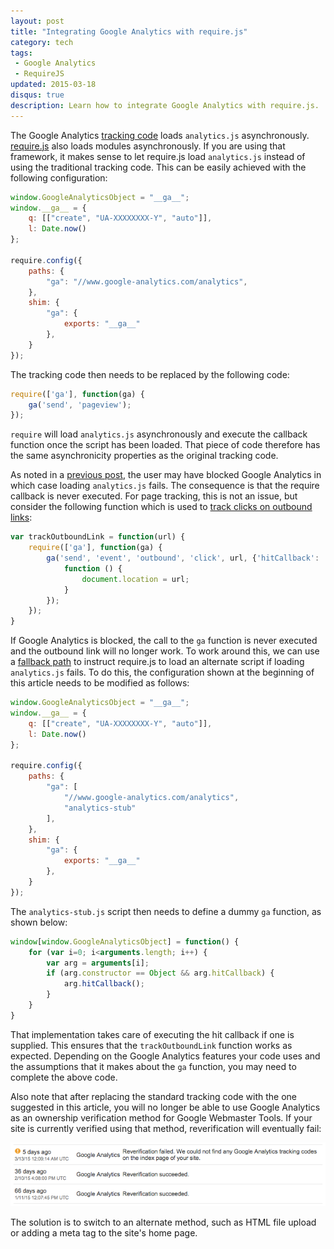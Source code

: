 ```yaml
---
layout: post
title: "Integrating Google Analytics with require.js"
category: tech
tags:
 - Google Analytics
 - RequireJS
updated: 2015-03-18
disqus: true
description: Learn how to integrate Google Analytics with require.js.
---
```


The Google Analytics [tracking code][1] loads `analytics.js` asynchronously. [require.js][2] also loads modules
asynchronously. If you are using that framework, it makes sense to let require.js load `analytics.js` instead of using
the traditional tracking code. This can be easily achieved with the following configuration:

~~~ javascript
window.GoogleAnalyticsObject = "__ga__";
window.__ga__ = {
    q: [["create", "UA-XXXXXXXX-Y", "auto"]],
    l: Date.now()
};

require.config({
    paths: {
        "ga": "//www.google-analytics.com/analytics",
    },
    shim: {
        "ga": {
            exports: "__ga__"
        },
    }
});
~~~

The tracking code then needs to be replaced by the following code:

~~~ javascript
require(['ga'], function(ga) {
    ga('send', 'pageview');
});
~~~

`require` will load `analytics.js` asynchronously and execute the callback function once the script has been loaded.
That piece of code therefore has the same asynchronicity properties as the original tracking code.

As noted in a [previous post][3], the user may have blocked Google Analytics in which case loading `analytics.js` fails.
The consequence is that the require callback is never executed. For page tracking, this is not an issue, but consider
the following function which is used to [track clicks on outbound links][3]:

~~~ javascript
var trackOutboundLink = function(url) {
    require(['ga'], function(ga) {
        ga('send', 'event', 'outbound', 'click', url, {'hitCallback':
            function () {
                document.location = url;
            }
        });
    });
}
~~~

If Google Analytics is blocked, the call to the `ga` function is never executed and the outbound link will no longer
work. To work around this, we can use a [fallback path][4] to instruct require.js to load an alternate script if
loading `analytics.js` fails. To do this, the configuration shown at the beginning of this article needs to be
modified as follows:

~~~ javascript
window.GoogleAnalyticsObject = "__ga__";
window.__ga__ = {
    q: [["create", "UA-XXXXXXXX-Y", "auto"]],
    l: Date.now()
};

require.config({
    paths: {
        "ga": [
            "//www.google-analytics.com/analytics",
            "analytics-stub"
        ],
    },
    shim: {
        "ga": {
            exports: "__ga__"
        },
    }
});
~~~

The `analytics-stub.js` script then needs to define a dummy `ga` function, as shown below:

~~~ javascript
window[window.GoogleAnalyticsObject] = function() {
    for (var i=0; i<arguments.length; i++) {
        var arg = arguments[i];
        if (arg.constructor == Object && arg.hitCallback) {
            arg.hitCallback();
        }
    }
}
~~~

That implementation takes care of executing the hit callback if one is supplied. This ensures that the
`trackOutboundLink` function works as expected. Depending on the Google Analytics features your code uses and the
assumptions that it makes about the `ga` function, you may need to complete the above code.

Also note that after replacing the standard tracking code with the one suggested in this article, you will no longer
be able to use Google Analytics as an ownership verification method for Google Webmaster Tools. If your site is
currently verified using that method, reverification will eventually fail:

![Reverification failure](/assets/2015-02-14-requirejs-google-analytics/reverification-failure.png)

The solution is to switch to an alternate method, such as HTML file upload or adding a meta tag to the site's home page.

[1]: https://developers.google.com/analytics/devguides/collection/analyticsjs/#quickstart
[2]: http://requirejs.org/
[3]: /2015/01/24/outbound-link-tracking.html
[4]: http://requirejs.org/docs/api.html#pathsfallbacks
